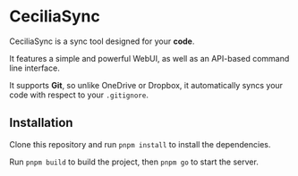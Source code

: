# CeciliaSync

CeciliaSync is a sync tool designed for your **code**.

It features a simple and powerful WebUI, as well as an API-based command line interface.

It supports **Git**, so unlike OneDrive or Dropbox, it automatically syncs your code with respect to your `.gitignore`.

## Installation

Clone this repository and run `pnpm install` to install the dependencies.

Run `pnpm build` to build the project, then `pnpm go` to start the server.
